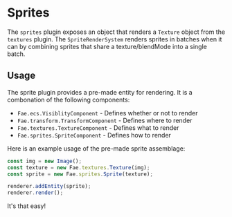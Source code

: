 # Sprites

The `sprites` plugin exposes an object that renders a `Texture` object from the `textures`
plugin. The `SpriteRenderSystem` renders sprites in batches when it can by combining sprites
that share a texture/blendMode into a single batch.

## Usage

The sprite plugin provides a pre-made entity for rendering. It is a combonation of the
following components:

- `Fae.ecs.VisiblityComponent` - Defines whether or not to render
- `Fae.transform.TransformComponent` - Defines where to render
- `Fae.textures.TextureComponent` - Defines what to render
- `Fae.sprites.SpriteComponent` - Defines how to render

Here is an example usage of the pre-made sprite assemblage:

```js
const img = new Image();
const texture = new Fae.textures.Texture(img);
const sprite = new Fae.sprites.Sprite(texture);

renderer.addEntity(sprite);
renderer.render();
```

It's that easy!
